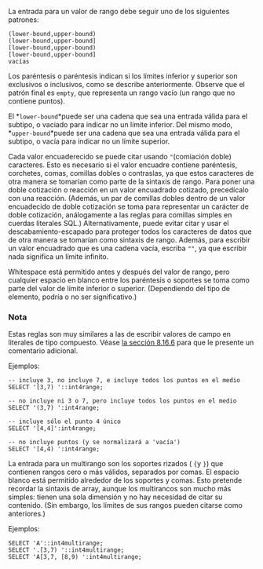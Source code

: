 La entrada para un valor de rango debe seguir uno de los siguientes patrones:

```
(lower-bound,upper-bound)
(lower-bound,upper-bound]
[lower-bound,upper-bound)
[lower-bound,upper-bound]
vacías
```

Los paréntesis o paréntesis indican si los límites inferior y  superior son exclusivos o inclusivos, como se describe anteriormente.  Observe que el patrón final es `empty`, que representa un rango vacío (un rango que no contiene puntos).

El  *`lower-bound`*puede ser una cadena que sea una entrada válida para el subtipo, o vaciado para indicar no un límite inferior. Del mismo modo,  *`upper-bound`*puede ser una cadena que sea una entrada válida para el subtipo, o vacía para indicar no un límite superior.

Cada valor encuaderecido se puede citar usando  `"`(comiación doble) caracteres. Esto es necesario si el valor encuadre contiene  paréntesis, corchetes, comas, comillas dobles o contraslas, ya que estos caracteres de otra manera se tomarían como parte de la sintaxis de  rango. Para poner una doble cotización o reacción en un valor encuadrado cotizado, precedícalo con una reacción. (Además, un par de comillas  dobles dentro de un valor encuadecido de doble cotización se toma para  representar un carácter de doble cotización, análogamente a las reglas  para comillas simples en cuerdas literales SQL.) Alternativamente, puede evitar citar y usar el descabamiento-escapado para proteger todos los  caracteres de datos que de otra manera se tomarían como sintaxis de  rango. Además, para escribir un valor encuadrado que es una cadena  vacía, escriba `""`, ya que escribir nada significa un límite infinito.

Whitespace está permitido antes y después del valor de rango,  pero cualquier espacio en blanco entre los paréntesis o soportes se toma como parte del valor de límite inferior o superior. (Dependiendo del  tipo de elemento, podría o no ser significativo.)

### Nota

Estas reglas son muy similares a las de escribir valores de campo en literales de tipo compuesto. Véase [la sección 8.16.6](https://www.postgresql.org/docs/current/rowtypes.html#ROWTYPES-IO-SYNTAX) para que le presente un comentario adicional.

Ejemplos:

```
-- incluye 3, no incluye 7, e incluye todos los puntos en el medio
SELECT '[3,7) '::int4range;

-- no incluye ni 3 o 7, pero incluye todos los puntos en el medio
SELECT '(3,7) ':int4range;

-- incluye sólo el punto 4 único
SELECT '[4,4]':int4range;

-- no incluye puntos (y se normalizará a 'vacía')
SELECT '[4,4) ':int4range;
```

La entrada para un multirango son los soportes rizados ( `{`y `}`) que contienen rangos cero o más válidos, separados por comas. El  espacio blanco está permitido alrededor de los soportes y comas. Esto  pretende recordar la sintaxis de array, aunque los multirancos son mucho más simples: tienen una sola dimensión y no hay necesidad de citar su  contenido. (Sin embargo, los límites de sus rangos pueden citarse como  anteriores.)

Ejemplos:

```
SELECT 'A'::int4multirange;
SELECT '.[3,7) '::int4multirange;
SELECT 'A[3,7, [8,9) ':int4multirange;
```